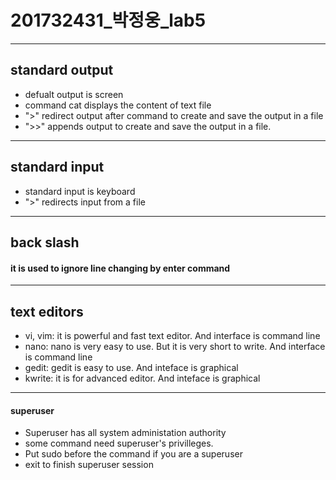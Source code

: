 # 201732431_박정웅_lab5
---
## standard output
- defualt output is screen
- command cat displays the content of text file
- ">" redirect output after command to create and save the output in a file
- ">>" appends output to create and save the output in a file.
---
## standard input
- standard input is keyboard
- ">" redirects input from a file
---

## back slash
#### it is used to ignore line changing by enter command

---

## text editors
- vi, vim: it is powerful and fast text editor. And interface is command line 
- nano: nano is very easy to use. But it is very short to write. And interface is command line 
- gedit: gedit is easy to use. And inteface is graphical
- kwrite: it is for advanced editor. And inteface is graphical
 ---
#### superuser
- Superuser has all system administation authority
- some command need superuser's privilleges.
- Put sudo before the command if you are a superuser
- exit to finish superuser session




